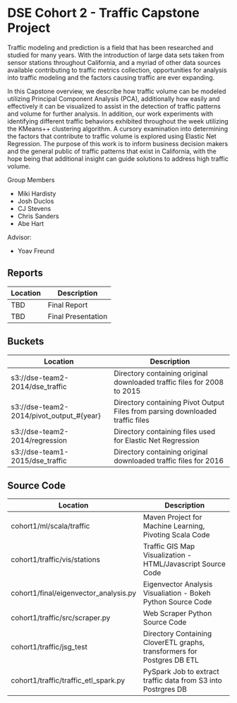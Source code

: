 DSE Cohort 2 - Traffic Capstone Project
====

Traffic modeling and prediction is a field that has been researched and studied for many years. With the 
introduction of large data sets taken from sensor stations throughout California, and a myriad of other data sources 
available contributing to traffic metrics collection, opportunities for analysis into traffic modeling and the factors 
causing traffic are ever expanding. 
 
In this Capstone overview, we describe how traffic volume can be modeled utilizing Principal Component Analysis 
(PCA), additionally how easily and effectively it can be visualized to assist in the detection of traffic patterns and 
volume for further analysis. In addition, our work experiments with identifying different traffic behaviors exhibited 
throughout the week utilizing the KMeans++ clustering algorithm. A cursory examination into determining the 
factors that contribute to traffic volume is explored using Elastic Net Regression. The purpose of this work is to 
inform business decision makers and the general public of traffic patterns that exist in California, with the hope 
being that additional insight can guide solutions to address high traffic volume. 

Group Members
* Miki Hardisty
* Josh Duclos
* CJ Stevens
* Chris Sanders
* Abe Hart

Advisor:
* Yoav Freund

Reports
---------
| Location      | Description   
| ------------- | -------------  
| TBD | Final Report
| TBD | Final Presentation      

Buckets
---------
| Location      | Description   
| ------------- | -------------  
| s3://dse-team2-2014/dse_traffic | Directory containing original downloaded traffic files for 2008 to 2015
| s3://dse-team2-2014/pivot_output_#{year} | Directory containing Pivot Output Files from parsing downloaded traffic files      
| s3://dse-team2-2014/regression | Directory containing files used for Elastic Net Regression      
| s3://dse-team1-2015/dse_traffic | Directory containing original downloaded traffic files for 2016

Source Code
------------
| Location      | Description   
| ------------- | -------------  
| cohort1/ml/scala/traffic | Maven Project for Machine Learning, Pivoting Scala Code
| cohort1/traffic/vis/stations | Traffic GIS Map Visualization - HTML/Javascript Source Code      
| cohort1/final/eigenvector_analysis.py | Eigenvector Analysis Visualiation - Bokeh Python Source Code
| cohort1/traffic/src/scraper.py | Web Scraper Python Source Code
| cohort1/traffic/jsg_test | Directory Containing CloverETL graphs, transformers for Postgres DB ETL
| cohort1/traffic/traffic_etl_spark.py | PySpark Job to extract traffic data from S3 into Postrgres DB


